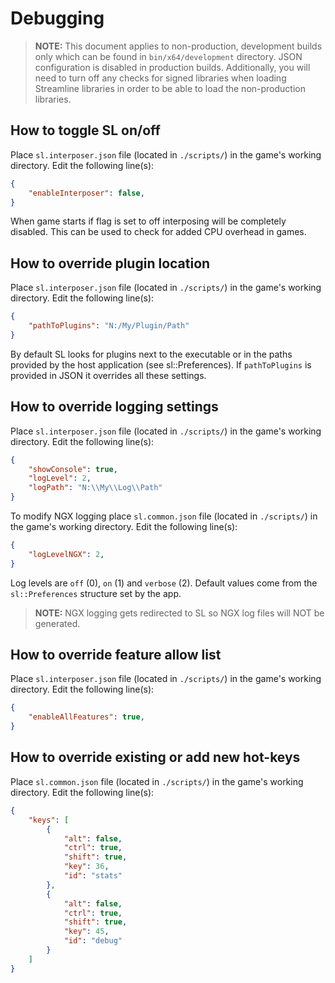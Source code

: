 # Debugging
> **NOTE:**
> This document applies to non-production, development builds only which can be found in `bin/x64/development` directory.  JSON configuration is disabled in production builds.
> Additionally, you will need to turn off any checks for signed libraries when loading Streamline libraries in order to be able to load the non-production libraries.

## How to toggle SL on/off

Place `sl.interposer.json` file (located in `./scripts/`) in the game's working directory. Edit the following line(s):

```json
{
	"enableInterposer": false,	
}
```

When game starts if flag is set to off interposing will be completely disabled. This can be used to check for added CPU overhead in games.

## How to override plugin location

Place `sl.interposer.json` file (located in `./scripts/`) in the game's working directory. Edit the following line(s):

```json
{
	"pathToPlugins": "N:/My/Plugin/Path"
}
```

By default SL looks for plugins next to the executable or in the paths provided by the host application (see sl::Preferences). If `pathToPlugins` is provided in JSON it overrides all these settings.

## How to override logging settings

Place `sl.interposer.json` file (located in `./scripts/`) in the game's working directory. Edit the following line(s):

```json
{
	"showConsole": true,
	"logLevel": 2,
    "logPath": "N:\\My\\Log\\Path"
}
```

To modify NGX logging place `sl.common.json` file (located in `./scripts/`) in the game's working directory. Edit the following line(s):

```json
{
	"logLevelNGX": 2,
}
```

Log levels are `off` (0), `on` (1) and `verbose` (2). Default values come from the `sl::Preferences` structure set by the app.

> **NOTE:**
> NGX logging gets redirected to SL so NGX log files will NOT be generated.

## How to override feature allow list

Place `sl.interposer.json` file (located in `./scripts/`) in the game's working directory. Edit the following line(s):

```json
{
	"enableAllFeatures": true,
}
```

## How to override existing or add new hot-keys

Place `sl.common.json` file (located in `./scripts/`) in the game's working directory. Edit the following line(s):

```json
{
	"keys": [
		{
			"alt": false,
			"ctrl": true,
			"shift": true,
			"key": 36,
			"id": "stats"
		},
		{
			"alt": false,
			"ctrl": true,
			"shift": true,
			"key": 45,
			"id": "debug"
		}
	]
}
```